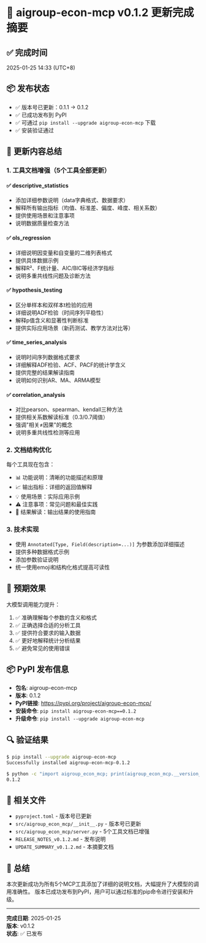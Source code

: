 # 🎉 aigroup-econ-mcp v0.1.2 更新完成摘要

## ✅ 完成时间
2025-01-25 14:33 (UTC+8)

## 📦 发布状态
- ✅ 版本号已更新：0.1.1 → 0.1.2
- ✅ 已成功发布到 PyPI
- ✅ 可通过 `pip install --upgrade aigroup-econ-mcp` 下载
- ✅ 安装验证通过

## 📝 更新内容总结

### 1. 工具文档增强（5个工具全部更新）

#### ✅ descriptive_statistics
- 添加详细参数说明（data字典格式、数据要求）
- 解释所有输出指标（均值、标准差、偏度、峰度、相关系数）
- 提供使用场景和注意事项
- 说明数据质量检查方法

#### ✅ ols_regression  
- 详细说明因变量和自变量的二维列表格式
- 提供具体数据示例
- 解释R²、F统计量、AIC/BIC等经济学指标
- 说明多重共线性问题及诊断方法

#### ✅ hypothesis_testing
- 区分单样本和双样本t检验的应用
- 详细说明ADF检验（时间序列平稳性）
- 解释p值含义和显著性判断标准
- 提供实际应用场景（新药测试、教学方法对比等）

#### ✅ time_series_analysis
- 说明时间序列数据格式要求
- 详细解释ADF检验、ACF、PACF的统计学含义
- 提供完整的结果解读指南
- 说明如何识别AR、MA、ARMA模型

#### ✅ correlation_analysis
- 对比pearson、spearman、kendall三种方法
- 提供相关系数解读标准（0.3/0.7阈值）
- 强调"相关≠因果"的概念
- 说明多重共线性检测等应用

### 2. 文档结构优化

每个工具现在包含：
- 📊 功能说明：清晰的功能描述和原理
- 📈 输出指标：详细的返回值解释
- 💡 使用场景：实际应用示例
- ⚠️ 注意事项：常见问题和最佳实践
- 📖 结果解读：输出结果的使用指南

### 3. 技术实现

- 使用 `Annotated[Type, Field(description=...)]` 为参数添加详细描述
- 提供多种数据格式示例
- 添加参数验证说明
- 统一使用emoji和结构化格式提高可读性

## 🎯 预期效果

大模型调用能力提升：
1. ✅ 准确理解每个参数的含义和格式
2. ✅ 正确选择合适的分析工具
3. ✅ 提供符合要求的输入数据
4. ✅ 更好地解释统计分析结果
5. ✅ 避免常见的使用错误

## 📦 PyPI 发布信息

- **包名**: aigroup-econ-mcp
- **版本**: 0.1.2
- **PyPI链接**: https://pypi.org/project/aigroup-econ-mcp/
- **安装命令**: `pip install aigroup-econ-mcp==0.1.2`
- **升级命令**: `pip install --upgrade aigroup-econ-mcp`

## 🔍 验证结果

```bash
$ pip install --upgrade aigroup-econ-mcp
Successfully installed aigroup-econ-mcp-0.1.2

$ python -c "import aigroup_econ_mcp; print(aigroup_econ_mcp.__version__)"
0.1.2
```

## 📄 相关文件

- `pyproject.toml` - 版本号已更新
- `src/aigroup_econ_mcp/__init__.py` - 版本号已更新
- `src/aigroup_econ_mcp/server.py` - 5个工具文档已增强
- `RELEASE_NOTES_v0.1.2.md` - 发布说明
- `UPDATE_SUMMARY_v0.1.2.md` - 本摘要文档

## 🎊 总结

本次更新成功为所有5个MCP工具添加了详细的说明文档，大幅提升了大模型的调用准确性。
版本已成功发布到PyPI，用户可以通过标准的pip命令进行安装和升级。

---
**完成日期**: 2025-01-25  
**版本**: v0.1.2  
**状态**: ✅ 已发布